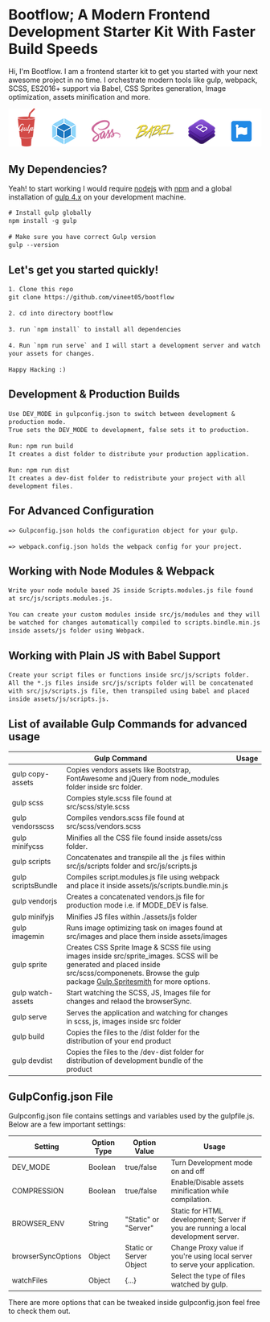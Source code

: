 # Bootflow; A Modern Frontend Development Starter Kit With Faster Build Speeds

Hi, I'm Bootflow. I am a frontend starter kit to get you started with your next awesome project in no time. I orchestrate modern tools like gulp, webpack, SCSS, ES2016+ support via Babel, CSS Sprites generation, Image optimization, assets minification and more.

![Gulp + Webpack Frontend Boilerplate](./bootflow-bolierplate.png)

## My Dependencies?

Yeah! to start working I would require [nodejs](https://nodejs.org/en/) with [npm](https://www.npmjs.com/get-npm) and a global installation of [gulp 4.x](http://gulpjs.com/) on your development machine.

```
# Install gulp globally
npm install -g gulp

# Make sure you have correct Gulp version
gulp --version
```

## Let's get you started quickly!

```
1. Clone this repo
git clone https://github.com/vineet05/bootflow

2. cd into directory bootflow

3. run `npm install` to install all dependencies

4. Run `npm run serve` and I will start a development server and watch your assets for changes.

Happy Hacking :)

```

## Development & Production Builds

```
Use DEV_MODE in gulpconfig.json to switch between development & production mode.
True sets the DEV_MODE to development, false sets it to production.

Run: npm run build
It creates a dist folder to distribute your production application.

Run: npm run dist
It creates a dev-dist folder to redistribute your project with all development files.

```

## For Advanced Configuration

```
=> Gulpconfig.json holds the configuration object for your gulp.

=> webpack.config.json holds the webpack config for your project.

```

## Working with Node Modules & Webpack

```
Write your node module based JS inside Scripts.modules.js file found at src/js/scripts.modules.js.

You can create your custom modules inside src/js/modules and they will be watched for changes automatically compiled to scripts.bindle.min.js inside assets/js folder using Webpack.

```

## Working with Plain JS with Babel Support

```
Create your script files or functions inside src/js/scripts folder. All the *.js files inside src/js/scripts folder will be concatenated with src/js/scripts.js file, then transpiled using babel and placed inside assets/js/scripts.js.

```

## List of available Gulp Commands for advanced usage

<table class="table">
  <thead>
    <tr>
      <th colspan="3">Gulp Command</th>
      <th>Usage</th>
    </tr>
  </thead>
  <tbody>
    <tr>
      <td>gulp copy-assets</td>
      <td>Copies vendors assets like Bootstrap, FontAwesome and jQuery from node_modules folder inside src folder.</td>
    </tr>
    <tr>
      <td>gulp scss</td>
      <td>Compies style.scss file found at src/scss/style.scss </td>
    </tr>
    <tr>
      <td>gulp vendorsscss</td>
      <td>Compiles vendors.scss file found at src/scss/vendors.scss</td>
    </tr>
    <tr>
      <td>gulp minifycss</td>
      <td>Minifies all the CSS file found inside assets/css folder.</td>
    </tr>
    <tr>
      <td>gulp scripts</td>
      <td>Concatenates and transpile all the .js files within src/js/scripts folder and src/js/scripts.js</td>
    </tr>
    <tr>
      <td>gulp scriptsBundle</td>
      <td>Compiles script.modules.js file using webpack and place it inside assets/js/scripts.bundle.min.js</td>
    </tr>
    <tr>
      <td>gulp vendorjs</td>
      <td>Creates a concatenated vendors.js file for production mode i.e. if MODE_DEV is false.</td>
    </tr>
    <tr>
      <td>gulp minifyjs</td>
      <td>Minifies JS files within ./assets/js folder</td>
    </tr>
    <tr>
      <td>gulp imagemin</td>
      <td>Runs image optimizing task on images found at src/images and place them inside assets/images</td>
    </tr>
    <tr>
      <td>gulp sprite</td>
      <td>Creates CSS Sprite Image & SCSS file using images inside src/sprite_images. SCSS will be generated and placed inside src/scss/componenets. Browse the gulp package <a href="https://www.npmjs.com/package/gulp.spritesmith">Gulp.Spritesmith</a> for more options.</td>
    </tr>
    <tr>
      <td>gulp watch-assets</td>
      <td>Start watching the SCSS, JS, Images file for changes and relaod the browserSync.</td>
    </tr>
    <tr>
      <td>gulp serve</td>
      <td>Serves the application and watching for changes in scss, js, images inside src folder</td>
    </tr>
      <td>gulp build</td>
      <td>Copies the files to the /dist folder for the distribution of your end product</td>
    </tr>
      <td>gulp devdist</td>
      <td>Copies the files to the /dev-dist folder for distribution of development bundle of the product</td>
    </tr>
  </tbody>
</table>

## GulpConfig.json File

Gulpconfig.json file contains settings and variables used by the gulpfile.js. Below are a few important settings:

<table class="table">
  <thead>
    <tr>
      <th>Setting</th>
      <th>Option Type</th>
      <th>Option Value</th>
      <th>Usage</th>
    </tr>
  </thead>
  <tbody>
    <tr>
      <td>DEV_MODE</td>
      <td>Boolean</td>
      <td>true/false</td>
      <td>Turn Development mode on and off</td>
    </tr>
    <tr>
      <td>COMPRESSION</td>
      <td>Boolean</td>
      <td>true/false</td>
      <td>Enable/Disable assets minification while compilation.</td>
    </tr>
    <tr>
    <td>BROWSER_ENV</td>
    <td>String</td>
    <td>"Static" or "Server"</td>
    <td>Static for HTML development; Server if you are running a local development server.</td>
    </tr>
    <tr>
    <td>browserSyncOptions</td>
    <td>Object</td>
    <td>Static or Server Object</td>
    <td>Change Proxy value if you're using local server to serve your application.</td>
    </tr>
    <tr>
    <td>watchFiles</td>
    <td>Object</td>
    <td>{...}</td>
    <td>Select the type of files watched by gulp.</td>
    </tr>
  </tbody>
</table>

There are more options that can be tweaked inside gulpconfig.json feel free to check them out.
